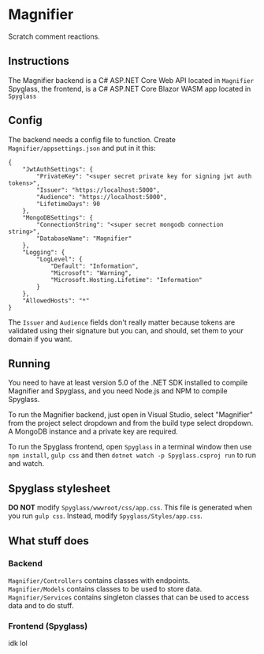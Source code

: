 # Magnifier
Scratch comment reactions.

## Instructions
The Magnifier backend is a C# ASP.NET Core Web API located in `Magnifier`  
Spyglass, the frontend, is a C# ASP.NET Core Blazor WASM app located in `Spyglass`

## Config
The backend needs a config file to function. Create `Magnifier/appsettings.json` and put in it this:
```
{
    "JwtAuthSettings": {
        "PrivateKey": "<super secret private key for signing jwt auth tokens>",
        "Issuer": "https://localhost:5000",
        "Audience": "https://localhost:5000",
        "LifetimeDays": 90
    },
    "MongoDBSettings": {
        "ConnectionString": "<super secret mongodb connection string>",
        "DatabaseName": "Magnifier"
    },
    "Logging": {
        "LogLevel": {
            "Default": "Information",
            "Microsoft": "Warning",
            "Microsoft.Hosting.Lifetime": "Information"
        }
    },
    "AllowedHosts": "*"
}

```
The `Issuer` and `Audience` fields don't really matter because tokens are validated using their signature but you can, and should, set them to your domain if you want.

## Running
You need to have at least version 5.0 of the .NET SDK installed to compile Magnifier and Spyglass, and you need Node.js and NPM to compile Spyglass.

To run the Magnifier backend, just open in Visual Studio, select "Magnifier" from the project select dropdown and from the build type select dropdown. A MongoDB instance and a private key are required.

To run the Spyglass frontend, open `Spyglass` in a terminal window then use `npm install`, `gulp css` and then `dotnet watch -p Spyglass.csproj run` to run and watch.

## Spyglass stylesheet
**DO NOT** modify `Spyglass/wwwroot/css/app.css`. This file is generated when you run `gulp css`. Instead, modify `Spyglass/Styles/app.css`.

## What stuff does
### Backend
`Magnifier/Controllers` contains classes with endpoints.  
`Magnifier/Models` contains classes to be used to store data.  
`Magnifier/Services` contains singleton classes that can be used to access data and to do stuff.  
### Frontend (Spyglass)
idk lol
